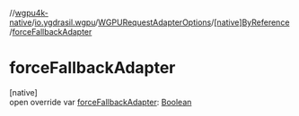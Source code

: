//[wgpu4k-native](../../../../index.md)/[io.ygdrasil.wgpu](../../index.md)/[WGPURequestAdapterOptions](../index.md)/[[native]ByReference](index.md)/[forceFallbackAdapter](force-fallback-adapter.md)

# forceFallbackAdapter

[native]\
open override var [forceFallbackAdapter](force-fallback-adapter.md): [Boolean](https://kotlinlang.org/api/core/kotlin-stdlib/kotlin/-boolean/index.html)